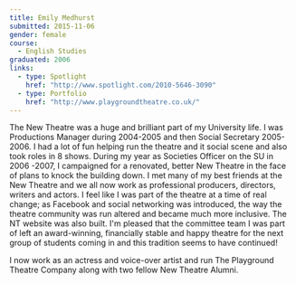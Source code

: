 ```yaml
---
title: Emily Medhurst
submitted: 2015-11-06
gender: female
course:
  - English Studies
graduated: 2006
links:
  - type: Spotlight
    href: "http://www.spotlight.com/2010-5646-3090"
  - type: Portfolio
    href: "http://www.playgroundtheatre.co.uk/"
---
```


The New Theatre was a huge and brilliant part of my University life. I was Productions Manager during 2004-2005 and then Social Secretary 2005-2006. I had a lot of fun helping run the theatre and it social scene and also took roles in 8 shows. During my year as Societies Officer on the SU in 2006 -2007, I campaigned for a renovated, better New Theatre in the face of plans to knock the building down. I met many of my best friends at the New Theatre and we all now work as professional producers, directors, writers and actors. I feel like I was part of the theatre at a time of real change; as Facebook and social networking was introduced, the way the theatre community was run altered and became much more inclusive. The NT website was also built. I'm pleased that the committee team I was part of left an award-winning, financially stable and happy theatre for the next group of students coming in and this tradition seems to have continued!

I now work as an actress and voice-over artist and run The Playground Theatre Company along with two fellow New Theatre Alumni.







